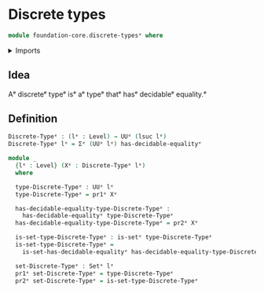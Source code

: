 # Discrete types

```agda
module foundation-core.discrete-typesᵉ where
```

<details><summary>Imports</summary>

```agda
open import foundation.decidable-equalityᵉ
open import foundation.dependent-pair-typesᵉ
open import foundation.universe-levelsᵉ

open import foundation-core.setsᵉ
```

</details>

## Idea

Aᵉ discreteᵉ typeᵉ isᵉ aᵉ typeᵉ thatᵉ hasᵉ decidableᵉ equality.ᵉ

## Definition

```agda
Discrete-Typeᵉ : (lᵉ : Level) → UUᵉ (lsuc lᵉ)
Discrete-Typeᵉ lᵉ = Σᵉ (UUᵉ lᵉ) has-decidable-equalityᵉ

module _
  {lᵉ : Level} (Xᵉ : Discrete-Typeᵉ lᵉ)
  where

  type-Discrete-Typeᵉ : UUᵉ lᵉ
  type-Discrete-Typeᵉ = pr1ᵉ Xᵉ

  has-decidable-equality-type-Discrete-Typeᵉ :
    has-decidable-equalityᵉ type-Discrete-Typeᵉ
  has-decidable-equality-type-Discrete-Typeᵉ = pr2ᵉ Xᵉ

  is-set-type-Discrete-Typeᵉ : is-setᵉ type-Discrete-Typeᵉ
  is-set-type-Discrete-Typeᵉ =
    is-set-has-decidable-equalityᵉ has-decidable-equality-type-Discrete-Typeᵉ

  set-Discrete-Typeᵉ : Setᵉ lᵉ
  pr1ᵉ set-Discrete-Typeᵉ = type-Discrete-Typeᵉ
  pr2ᵉ set-Discrete-Typeᵉ = is-set-type-Discrete-Typeᵉ
```